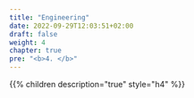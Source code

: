 ```yaml
---
title: "Engineering"
date: 2022-09-29T12:03:51+02:00
draft: false
weight: 4
chapter: true
pre: "<b>4. </b>"
---
```


{{% children description="true" style="h4" %}}
